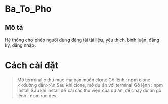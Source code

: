 # Ba_To_Pho
## Mô tả 
Hệ thống cho phép người dùng đăng tải tài liệu, yêu thích, bình luận, đăng ký, đăng nhập.
# Cách cài đặt
> Mở terminal ở thư mục mà bạn muốn clone
> Gõ lệnh : npm clone <<đường dẫn>>\n
> Sau khi clone, mở dự án với terminal
> Gõ lệnh : npm install
> Sau khi install để cài các thư viện của dự án, để chạy dữ án gõ lệnh : npm run dev. 
